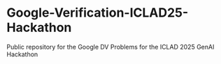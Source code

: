 # Google-Verification-ICLAD25-Hackathon
Public repository for the Google DV Problems for the ICLAD 2025 GenAI Hackathon
